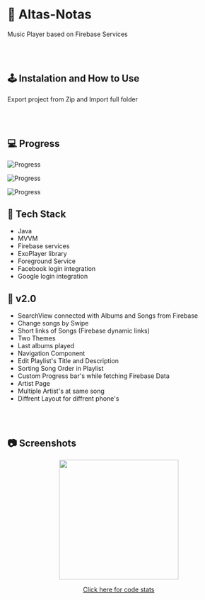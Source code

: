 # 🎵  Altas-Notas
Music Player based on Firebase Services


<br /><br/>
## 🕹️ Instalation and How to Use
Export project from Zip and Import full folder


<br /><br/>


## 💻 Progress
 ![Progress](https://progress-bar.dev/100/?title=v1.00&width=200&color=B076CA)
 
 ![Progress](https://progress-bar.dev/100/?title=v1.10&width=200&color=9D55BD)
 
 ![Progress](https://progress-bar.dev/80/?title=v1.50&width=200&color=730DA1)


## 👾 Tech Stack
* Java
* MVVM
* Firebase services
* ExoPlayer library
* Foreground Service
* Facebook login integration 
* Google login integration 



## 🚀 v2.0
* SearchView connected with Albums and Songs from Firebase
* Change songs by Swipe
* Short links of Songs (Firebase dynamic links)
* Two Themes
* Last albums played
* Navigation Component
* Edit Playlist's Title and Description
* Sorting Song Order in Playlist
* Custom Progress bar's while fetching Firebase Data
* Artist Page
* Multiple Artist's at same song
* Diffrent Layout for diffrent phone's


<br /><br/>
## 📷 Screenshots

<p align="center">
<img src="gif.gif" width="270px">
</p>

<p align="center">
<a href="https://api.codetabs.com/v1/loc?github=polonez-byte-112/Altas-Notas">Click here for code stats</a>
</p>
